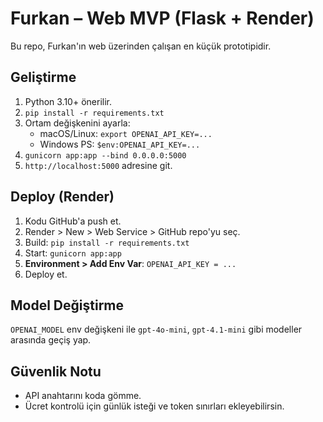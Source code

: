 # Furkan – Web MVP (Flask + Render)

Bu repo, Furkan'ın web üzerinden çalışan en küçük prototipidir.

## Geliştirme
1) Python 3.10+ önerilir.
2) `pip install -r requirements.txt`
3) Ortam değişkenini ayarla:
   - macOS/Linux: `export OPENAI_API_KEY=...`
   - Windows PS: `$env:OPENAI_API_KEY=...`
4) `gunicorn app:app --bind 0.0.0.0:5000`
5) `http://localhost:5000` adresine git.

## Deploy (Render)
1) Kodu GitHub'a push et.
2) Render > New > Web Service > GitHub repo'yu seç.
3) Build: `pip install -r requirements.txt`
4) Start: `gunicorn app:app`
5) **Environment > Add Env Var**: `OPENAI_API_KEY = ...`
6) Deploy et.

## Model Değiştirme
`OPENAI_MODEL` env değişkeni ile `gpt-4o-mini`, `gpt-4.1-mini` gibi modeller arasında geçiş yap.

## Güvenlik Notu
- API anahtarını koda gömme.
- Ücret kontrolü için günlük isteği ve token sınırları ekleyebilirsin.
